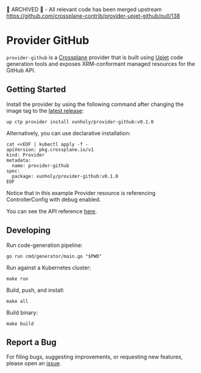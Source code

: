 🚨 ARCHIVED 🚨 - All relevant code has been merged upstream https://github.com/crossplane-contrib/provider-upjet-github/pull/138

# Provider GitHub

`provider-github` is a [Crossplane](https://crossplane.io/) provider that
is built using [Upjet](https://github.com/crossplane/upjet) code
generation tools and exposes XRM-conformant managed resources for the
GitHub API.

## Getting Started

Install the provider by using the following command after changing the image tag
to the [latest release](https://marketplace.upbound.io/providers/xunholy/provider-github):
```
up ctp provider install xunholy/provider-github:v0.1.0
```

Alternatively, you can use declarative installation:
```
cat <<EOF | kubectl apply -f -
apiVersion: pkg.crossplane.io/v1
kind: Provider
metadata:
  name: provider-github
spec:
  package: xunholy/provider-github:v0.1.0
EOF
```

Notice that in this example Provider resource is referencing ControllerConfig with debug enabled.

You can see the API reference [here](https://doc.crds.dev/github.com/xunholy/provider-github).

## Developing

Run code-generation pipeline:
```console
go run cmd/generator/main.go "$PWD"
```

Run against a Kubernetes cluster:

```console
make run
```

Build, push, and install:

```console
make all
```

Build binary:

```console
make build
```

## Report a Bug

For filing bugs, suggesting improvements, or requesting new features, please
open an [issue](https://github.com/xunholy/provider-github/issues).
